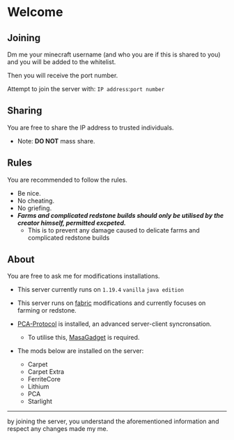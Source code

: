 # Welcome

## Joining
Dm me your minecraft username (and who you are if this is shared to you) and you will be added to the whitelist.

Then you will receive the port number. 

Attempt to join the server with: ```IP address```:```port number```

## Sharing 

You are free to share the IP address to trusted individuals.
 - Note: **DO NOT** mass share. 

## Rules

You are recommended to follow the rules.
- Be nice.
- No cheating.
- No griefing. 
- ***Farms and complicated redstone builds should only be utilised by the creator himself, permitted excpeted.***
   - This is to prevent any damage caused to delicate farms and complicated redstone builds

## About 

You are free to ask me for modifications installations. 

- This server currently runs on ```1.19.4``` ```vanilla``` ```java edition```

- This server runs on [fabric](https://fabricmc.net/wiki/start) modifications and currently focuses on farming or redstone.

- [PCA-Protocol](https://github.com/plusls/plusls-carpet-addition) is installed, an advanced server-client syncronsation.
    - To utilise this, [MasaGadget](https://github.com/plusls/MasaGadget) is required. 

- The mods below are installed on the server: 
    - Carpet
    - Carpet Extra
    - FerriteCore
    - Lithium 
    - PCA
    - Starlight
---

by joining the server, you understand the aforementioned information and respect any changes made my me.
